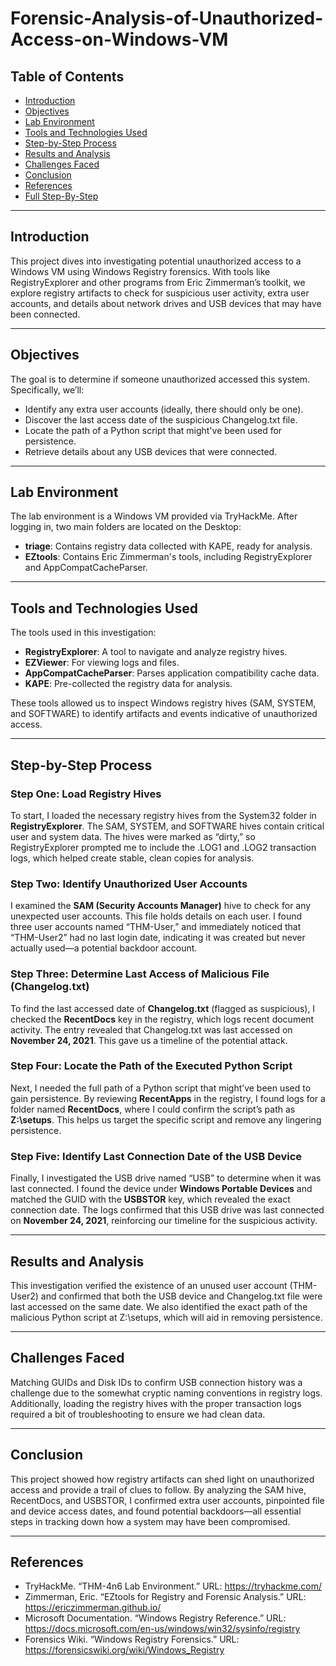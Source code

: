 # Forensic-Analysis-of-Unauthorized-Access-on-Windows-VM

## Table of Contents
- [Introduction](#introduction)
- [Objectives](#objectives)
- [Lab Environment](#lab-environment)
- [Tools and Technologies Used](#tools-and-technologies-used)
- [Step-by-Step Process](#step-by-step-process)
- [Results and Analysis](#results-and-analysis)
- [Challenges Faced](#challenges-faced)
- [Conclusion](#conclusion)
- [References](#references)
- [Full Step-By-Step](https://github.com/LucasCodes8/Forensic-Analysis-of-Unauthorized-Access-on-Windows-VM/blob/main/Forensic%20Analysis%20of%20Unauthorized%20Access%20on%20Windows%20VM.pdf)

---

## Introduction
This project dives into investigating potential unauthorized access to a Windows VM using Windows Registry forensics. With tools like RegistryExplorer and other programs from Eric Zimmerman’s toolkit, we explore registry artifacts to check for suspicious user activity, extra user accounts, and details about network drives and USB devices that may have been connected.

---

## Objectives
The goal is to determine if someone unauthorized accessed this system. Specifically, we’ll:
- Identify any extra user accounts (ideally, there should only be one).
- Discover the last access date of the suspicious Changelog.txt file.
- Locate the path of a Python script that might've been used for persistence.
- Retrieve details about any USB devices that were connected.

---

## Lab Environment
The lab environment is a Windows VM provided via TryHackMe. After logging in, two main folders are located on the Desktop:
- **triage**: Contains registry data collected with KAPE, ready for analysis.
- **EZtools**: Contains Eric Zimmerman's tools, including RegistryExplorer and AppCompatCacheParser.

---

## Tools and Technologies Used
The tools used in this investigation:
- **RegistryExplorer**: A tool to navigate and analyze registry hives.
- **EZViewer**: For viewing logs and files.
- **AppCompatCacheParser**: Parses application compatibility cache data.
- **KAPE**: Pre-collected the registry data for analysis.

These tools allowed us to inspect Windows registry hives (SAM, SYSTEM, and SOFTWARE) to identify artifacts and events indicative of unauthorized access.

---

## Step-by-Step Process

### Step One: Load Registry Hives
To start, I loaded the necessary registry hives from the System32 folder in **RegistryExplorer**. The SAM, SYSTEM, and SOFTWARE hives contain critical user and system data. The hives were marked as “dirty,” so RegistryExplorer prompted me to include the .LOG1 and .LOG2 transaction logs, which helped create stable, clean copies for analysis.

### Step Two: Identify Unauthorized User Accounts
I examined the **SAM (Security Accounts Manager)** hive to check for any unexpected user accounts. This file holds details on each user. I found three user accounts named “THM-User,” and immediately noticed that “THM-User2” had no last login date, indicating it was created but never actually used—a potential backdoor account.

### Step Three: Determine Last Access of Malicious File (Changelog.txt)
To find the last accessed date of **Changelog.txt** (flagged as suspicious), I checked the **RecentDocs** key in the registry, which logs recent document activity. The entry revealed that Changelog.txt was last accessed on **November 24, 2021**. This gave us a timeline of the potential attack.

### Step Four: Locate the Path of the Executed Python Script
Next, I needed the full path of a Python script that might’ve been used to gain persistence. By reviewing **RecentApps** in the registry, I found logs for a folder named **RecentDocs**, where I could confirm the script’s path as **Z:\setups**. This helps us target the specific script and remove any lingering persistence.

### Step Five: Identify Last Connection Date of the USB Device
Finally, I investigated the USB drive named “USB” to determine when it was last connected. I found the device under **Windows Portable Devices** and matched the GUID with the **USBSTOR** key, which revealed the exact connection date. The logs confirmed that this USB drive was last connected on **November 24, 2021**, reinforcing our timeline for the suspicious activity.

---

## Results and Analysis
This investigation verified the existence of an unused user account (THM-User2) and confirmed that both the USB device and Changelog.txt file were last accessed on the same date. We also identified the exact path of the malicious Python script at Z:\setups, which will aid in removing persistence.

---

## Challenges Faced
Matching GUIDs and Disk IDs to confirm USB connection history was a challenge due to the somewhat cryptic naming conventions in registry logs. Additionally, loading the registry hives with the proper transaction logs required a bit of troubleshooting to ensure we had clean data.

---

## Conclusion
This project showed how registry artifacts can shed light on unauthorized access and provide a trail of clues to follow. By analyzing the SAM hive, RecentDocs, and USBSTOR, I confirmed extra user accounts, pinpointed file and device access dates, and found potential backdoors—all essential steps in tracking down how a system may have been compromised.

---

## References
- TryHackMe. “THM-4n6 Lab Environment.” URL: https://tryhackme.com/
- Zimmerman, Eric. “EZtools for Registry and Forensic Analysis.” URL: https://ericzimmerman.github.io/
- Microsoft Documentation. “Windows Registry Reference.” URL: https://docs.microsoft.com/en-us/windows/win32/sysinfo/registry
- Forensics Wiki. “Windows Registry Forensics.” URL: https://forensicswiki.org/wiki/Windows_Registry


